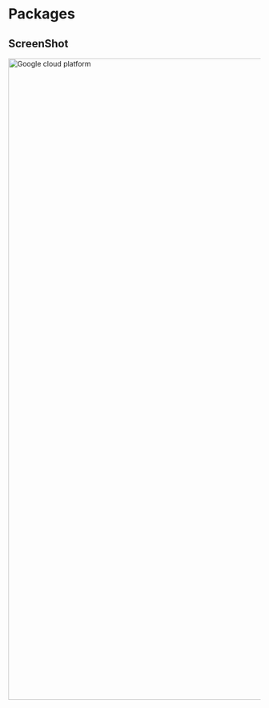 # Packages

## ScreenShot

<img width="1280" alt="Google cloud platform" src="https://user-images.githubusercontent.com/70293544/99319015-6d29e180-282e-11eb-9229-b2c488de69b3.png">



